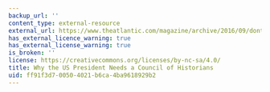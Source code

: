 ```yaml
---
backup_url: ''
content_type: external-resource
external_url: https://www.theatlantic.com/magazine/archive/2016/09/dont-know-much-about-history/492746/
has_external_licence_warning: true
has_external_license_warning: true
is_broken: ''
license: https://creativecommons.org/licenses/by-nc-sa/4.0/
title: Why the US President Needs a Council of Historians
uid: ff91f3d7-0050-4021-b6ca-4ba9618929b2
---
```

